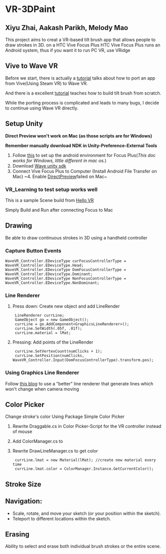 # VR-3DPaint
## Xiyu Zhai, Aakash Parikh, Melody Mao
This project aims to creat a VR-based tilt brush app that allows people to draw strokes in 3D.
on a HTC Vive Focus Plus
HTC Vive Focus Plus runs an Android system, thus if you want it to run PC VR, use VRidge

## Vive to Wave VR 
Before we start, there is actually a [tutorial](https://hub.vive.com/storage/app/doc/en-us/ViveToWaveVR.html#vivetowavevr) talks about how to port an app from Vive(Using Steam VR) to Wave VR.

And there is a excellent [tutorial](https://www.youtube.com/watch?v=eMJATZI0A7c) teaches how to build tilt brush from scratch.

While the porting process is complicated and leads to many bugs, I decide to continue using Wave VR directly.

## Setup Unity
**Direct Preview won't work on Mac (as those scripts are for Windows)**

**Remember manually download NDK in Unity-Preference-External Tools**
1. Follow [this](https://hub.vive.com/storage/docs/en-us/UnityPluginGettingStart.html) to set up the android environment for Focus Plus(*This doc works for Windows, little different in mac os.*)
2. Download [Wave unity sdk](https://hub.vive.com/en-US/download)
3. Connect Vive Focus Plus to Computer (Install Android File Transfer on Mac)
~4. Enable [DirectPreview](https://hub.vive.com/storage/app/doc/en-US/UnityDocWaveVRDirectPreview.html)failed on Mac~
### VR_Learning to test setup works well
This is a sample Scene build from [Hello VR](https://hub.vive.com/storage/app/doc/en-us/UnitySampleStarting.html)

Simply Build and Run after connecting Focus to Mac

## Drawing
Be able to draw continuous strokes in 3D using a handheld controller
### Capture Button Events
    WaveVR_Controller.EDeviceType curFocusControllerType = WaveVR_Controller.EDeviceType.Head;
    WaveVR_Controller.EDeviceType DomFocusControllerType = WaveVR_Controller.EDeviceType.Dominant;
    WaveVR_Controller.EDeviceType NonFocusControllerType = WaveVR_Controller.EDeviceType.NonDominant;

### Line Renderer
1. Press down: Create new object and add LineRender

        LineRenderer currLine;
        GameObject go = new GameObject();
        currLine = go.AddComponent<GraphicsLineRenderer>();
        currLine.SetWidth(.05f, .01f);
        currLine.material = lMat;
2. Pressing: Add points of the LineRender

        currLine.SetVertexCount(numClicks + 1);
        currLine.SetPosition(numClicks, WaveVR_Controller.Input(DomFocusControllerType).transform.pos);
### Using Graphics Line Renderer
Follow [this blog](http://www.everyday3d.com/blog/index.php/2010/03/15/3-ways-to-draw-3d-lines-in-unity3d/) to use a "better" line renderer that generate lines which won't change when camera moving
## Color Picker
Change stroke's color
Using Package Simple Color Picker
1. Rewrite Draggable.cs in Color Picker-Script for the VR controller instead of mouse
2. Add ColorManager.cs to 
3. Rewrite DrawLineManager.cs to get color

        currLine.lmat = new Material(lMat); //create new material every time
        currLine.lmat.color = ColorManager.Instance.GetCurrentColor();

## Stroke Size 
## Navigation:
* Scale, rotate, and move your sketch (or your position within the sketch).
* Teleport to different locations within the sketch.
## Erasing
Ability to select and erase both individual brush strokes or the entire scene.
